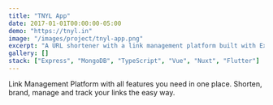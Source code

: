```yaml
---
title: "TNYL App"
date: 2017-01-01T00:00:00-05:00
demo: "https://tnyl.in"
image: "/images/project/tnyl-app.png"
excerpt: "A URL shortener with a link management platform built with Express, MongoDB, Vue, Nuxt, and Flutter."
gallery: []
stack: ["Express", "MongoDB", "TypeScript", "Vue", "Nuxt", "Flutter"]
---
```


Link Management Platform with all features you need in one place. Shorten, brand, manage and track your links the easy way.
